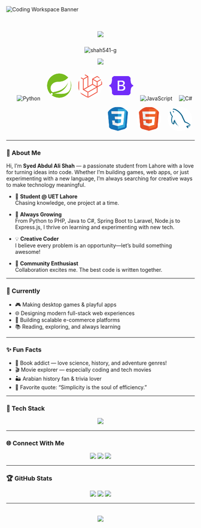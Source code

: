 <img src="https://images.unsplash.com/photo-1519389950473-47ba0277781c?auto=format&fit=crop&w=1350&q=80" width="100%" height="180" alt="Coding Workspace Banner" />

<h1 align="center">
  <img src="https://readme-typing-svg.herokuapp.com/?font=Fira+Code&size=32&pause=1000&color=F7971E&center=true&vCenter=true&width=600&height=75&lines=Hi+I'm+Syed+Abdul+Ali+Shah!;Code.+Learn.+Create.+Repeat." />
</h1>

<p align="center">
  <img src="https://komarev.com/ghpvc/?username=shah541-g&label=Profile%20views&color=0e75b6&style=flat" alt="shah541-g" />
</p>

<p align="center">
  <img src="https://readme-typing-svg.demolab.com?font=Fira+Code&weight=600&size=22&pause=1000&color=36BCF7&center=true&vCenter=true&multiline=true&width=600&height=60&lines=Student+%7C+Builder+%7C+Dreamer;Transforming+ideas+into+impactful+code!" />
</p>

<!-- Language & Framework Gifs - Right Side Column -->
<p align="right">
  <img alt="Python" width="65" src="https://media.giphy.com/media/KAq5w47R9rmTuvWOWa/giphy.gif" style="margin:7px;"/>
  <img alt="Spring Boot" width="65" src="https://raw.githubusercontent.com/devicons/devicon/master/icons/spring/spring-original.svg" style="margin:7px; background:white; border-radius:50%;" />
  <img alt="Laravel" width="65" src="https://raw.githubusercontent.com/devicons/devicon/master/icons/laravel/laravel-original.svg" style="margin:7px; background:white; border-radius:50%;" />
  <img alt="Bootstrap" width="65" src="https://raw.githubusercontent.com/devicons/devicon/master/icons/bootstrap/bootstrap-plain.svg" style="margin:7px; background:white; border-radius:50%;" />
  <img alt="JavaScript" width="65" src="https://media.giphy.com/media/ln7z2eWriiQAllfVcn/giphy.gif" style="margin:7px;"/>
  <img alt="C#" width="65" src="https://media.giphy.com/media/Sr8xDpMwVKOHUWDVRD/giphy.gif" style="margin:7px;"/>
  <img alt="CSS" width="65" src="https://raw.githubusercontent.com/devicons/devicon/master/icons/css3/css3-original.svg" style="margin:7px; background:white; border-radius:50%;" />
  <img alt="HTML" width="65" src="https://raw.githubusercontent.com/devicons/devicon/master/icons/html5/html5-original.svg" style="margin:7px; background:white; border-radius:50%;" />
  <img alt="MySQL" width="65" src="https://raw.githubusercontent.com/devicons/devicon/master/icons/mysql/mysql-original.svg" style="margin:7px; background:white; border-radius:50%;" />
  
</p>

---

### 🌟 About Me

Hi, I’m **Syed Abdul Ali Shah** — a passionate student from Lahore with a love for turning ideas into code. Whether I’m building games, web apps, or just experimenting with a new language, I’m always searching for creative ways to make technology meaningful.

- 🏫 **Student @ UET Lahore**  
  Chasing knowledge, one project at a time.

- 🌱 **Always Growing**  
  From Python to PHP, Java to C#, Spring Boot to Laravel, Node.js to Express.js, I thrive on learning and experimenting with new tech.

- 💡 **Creative Coder**  
  I believe every problem is an opportunity—let’s build something awesome!

- 🤝 **Community Enthusiast**  
  Collaboration excites me. The best code is written together.

---

### 🚀 Currently

- 🎮 Making desktop games & playful apps
- 🌐 Designing modern full-stack web experiences
- 🛒 Building scalable e-commerce platforms
- 📚 Reading, exploring, and always learning

---

### ✨ Fun Facts

- 📖 Book addict — love science, history, and adventure genres!
- 🎬 Movie explorer — especially coding and tech movies
- 🏜 Arabian history fan & trivia lover
- 🤔 Favorite quote: “Simplicity is the soul of efficiency.”

---

### 🧰 Tech Stack

<p align="center">
  <img src="https://skillicons.dev/icons?i=python,spring,laravel,bootstrap,js,cs,css,html,mysql,mongodb,nodejs,express" />
</p>

---

### 🌐 Connect With Me

<p align="center">
  <a href="mailto:syedabdulalishah.786@gmail.com"><img src="https://img.icons8.com/color/48/000000/gmail--v1.png" height="32" /></a>
  <a href="https://www.linkedin.com/in/syed-abdul-ali-shah/"><img src="https://raw.githubusercontent.com/rahuldkjain/github-profile-readme-generator/master/src/images/icons/Social/linked-in-alt.svg" height="32" /></a>
  <a href="https://github.com/shah541-g"><img src="https://img.icons8.com/ios-glyphs/30/000000/github.png" height="32" /></a>
</p>

---

### 🏆 GitHub Stats

<p align="center">
  <img src="https://github-readme-stats-salesp07.vercel.app/api?username=shah541-g&show_icons=true&theme=react&rank_icon=github&border_radius=10" height="160"/>
  <img src="https://github-readme-stats-salesp07.vercel.app/api/top-langs/?username=shah541-g&langs_count=12&layout=compact&theme=react&border_radius=10" height="160"/>
  <img src="https://github-readme-streak-stats-salesp07.vercel.app/?user=shah541-g&theme=react&border_radius=10" height="160"/>
</p>

---

<h2 align="center">
  <img src="https://readme-typing-svg.herokuapp.com/?font=Fira+Code&size=24&duration=3000&pause=1000&color=F7971E&center=true&vCenter=true&width=600&height=70&lines=Let's+turn+imagination+into+innovation!;Say+hi+and+let's+collaborate!;Happy+Coding+%F0%9F%91%BB" />
</h2>
